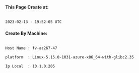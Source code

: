 
   
#### This Page Create at:

```bash

2023-02-13 - 19:52:05 UTC

```

#### Create By Machine:

```bash

Host Name : fv-az267-47

platform  : Linux-5.15.0-1031-azure-x86_64-with-glibc2.35

Ip Local  : 10.1.0.205

```

